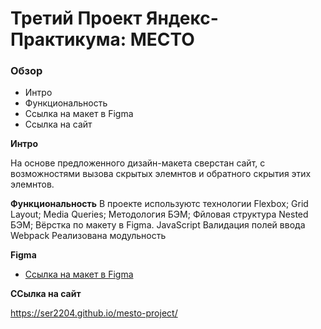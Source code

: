# Третий Проект Яндекс-Практикума: МЕСТО

### Обзор

- Интро
- Функциональность
- Ссылка на макет в Figma
- Ссылка на сайт

**Интро**

На основе предложенного дизайн-макета сверстан сайт, с возможностями вызова скрытых элемнтов и обратного скрытия этих элемнтов.

**Функциональность**
В проекте используютс технологии
Flexbox;
Grid Layout;
Media Queries;
Методология БЭМ;
Фйловая структура Nested БЭМ;
Вёрстка по макету в Figma.
JavaScript
Валидация полей ввода
Webpack
Реализована модульность

**Figma**

- [Ссылка на макет в Figma](https://www.figma.com/file/2cn9N9jSkmxD84oJik7xL7/JavaScript.-Sprint-4?node-id=0%3A1)

**ССылка на сайт**

https://ser2204.github.io/mesto-project/
